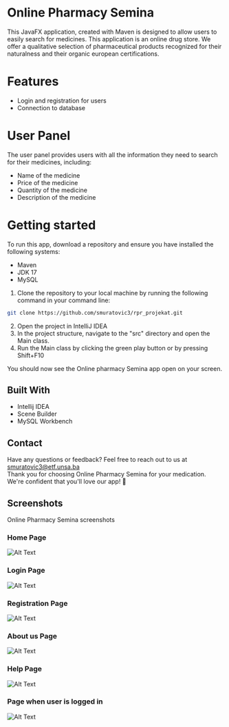 # Online Pharmacy Semina 

This JavaFX application, created with Maven is designed to allow users to easily search for medicines.
This application is an online drug store.
We offer a qualitative selection of  pharmaceutical  products recognized for their naturalness and their organic european certifications.
# Features
- Login and registration for users
- Connection to database
# User Panel
The user panel provides users with all the information they need to search for their medicines, including:
 - Name of the medicine
 - Price of the medicine
 - Quantity of the medicine
 - Description of the medicine

# Getting started
To run this app, download a repository and ensure you have installed the following systems:
- Maven
- JDK 17
- MySQL

1. Clone the repository to your local machine by running the following command in your command line:
```bash
git clone https://github.com/smuratovic3/rpr_projekat.git
```
2. Open the project in IntelliJ IDEA
3. In the project structure, navigate to the "src" directory and open the Main class.
4. Run the Main class by clicking the green play button or by pressing Shift+F10

You should now see the Online pharmacy Semina app open on your screen.


## Built With
- Intellij IDEA
- Scene Builder
- MySQL Workbench


## Contact
Have any questions or feedback? Feel free to reach out to us at smuratovic3@etf.unsa.ba <br>
Thank you for choosing Online Pharmacy Semina for your medication. We're confident that you'll love our app! 🌟

## Screenshots
Online Pharmacy Semina screenshots

### Home Page
![Alt Text](./src/main/resources/images/screenshoots/pocetna.PNG)

### Login Page
![Alt Text](./src/main/resources/images/screenshoots/login.PNG)

### Registration Page
![Alt Text](./src/main/resources/images/screenshoots/register.PNG)

### About us Page
![Alt Text](./src/main/resources/images/screenshoots/about_us.PNG)

### Help Page
![Alt Text](./src/main/resources/images/screenshoots/help.PNG)

### Page when user is logged in
![Alt Text](./src/main/resources/images/screenshoots/home_page.PNG)
